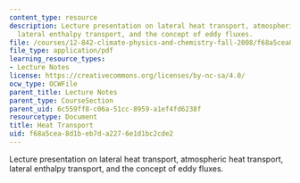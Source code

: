 ```yaml
---
content_type: resource
description: Lecture presentation on lateral heat transport, atmospheric heat transport,
  lateral enthalpy transport, and the concept of eddy fluxes.
file: /courses/12-842-climate-physics-and-chemistry-fall-2008/f68a5cea8d1beb7da2276e1d1bc2cde2_part3_lec5.pdf
file_type: application/pdf
learning_resource_types:
- Lecture Notes
license: https://creativecommons.org/licenses/by-nc-sa/4.0/
ocw_type: OCWFile
parent_title: Lecture Notes
parent_type: CourseSection
parent_uid: 6c559ff8-c06a-51cc-8959-a1ef4fd6238f
resourcetype: Document
title: Heat Transport
uid: f68a5cea-8d1b-eb7d-a227-6e1d1bc2cde2
---
```

Lecture presentation on lateral heat transport, atmospheric heat transport, lateral enthalpy transport, and the concept of eddy fluxes.